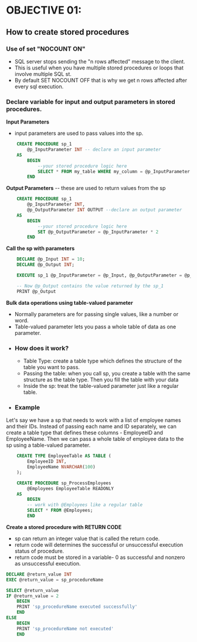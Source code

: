 # OBJECTIVE 01:

## **How to create stored procedures**

### Use of set "NOCOUNT ON"
- SQL server stops sending the "n rows affected" message to the client.
- This is useful when you have multiple stored procedures or loops that involve multiple SQL st.
- By default SET NOCOUNT OFF that is why we get n rows affected after every sql execution.

### Declare variable for input and output parameters in stored procedures.

**Input Parameters**
- input parameters are used to pass values into the sp.

```sql
    CREATE PROCEDURE sp_1
        @p_InputParameter INT -- declare an input parameter
    AS
        BEGIN
            --your stored procedure logic here
            SELECT * FROM my_table WHERE my_column = @p_InputParameter
        END
```

**Output Parameters**
-- these are used to return values from the sp
```sql
    CREATE PROCEDURE sp_1
        @p_InputParameter INT,
        @p_OutputParameter INT OUTPUT --declare an output parameter
    AS
        BEGIN
            --your stored procedure logic here
            SET @p_OutputParameter = @p_InputParameter * 2
        END
```

**Call the sp with parameters**
```sql
    DECLARE @p_Input INT = 10;
    DECLARE @p_Output INT;

    EXECUTE sp_1 @p_InputParameter = @p_Input, @p_OutputParameter = @p_Output OUTPUT;

    -- Now @p_Output contains the value returned by the sp_1
    PRINT @p_Output
```

**Bulk data operations using table-valued parameter**
- Normally parameters are for passing single values, like a number or word.
- Table-valued parameter lets you pass a whole table of data as one parameter.
- ### How does it work?
    - Table Type: create a table type which defines the structure of the table you want to pass.
    - Passing the table: when you call sp, you create a table with the same structure as the table type. Then you fill the table with your data
    - Inside the sp: treat the table-valued parameter just like a regular table.
- ### Example

Let's say we have a sp that needs to work with a list of employee names and their IDs.
Instead of passing each name and ID separately, we can create a table type that defines
these columns - EmployeeID and EmployeeName.
Then we can pass a whole table of employee data to the sp using a table-valued parameter.

```sql
    CREATE TYPE EmployeeTable AS TABLE (
        EmployeeID INT, 
        EmployeeName NVARCHAR(100)
    );

    CREATE PROCEDURE sp_ProcessEmployees
        @Employees EmployeeTable READONLY
    AS 
        BEGIN
        -- work with @Employees like a regular table
        SELECT * FROM @Employees;
        END
```

**Create a stored procedure with RETURN CODE**

- sp can return an integer value that is called the return code.
- return code will determines the successful or unsuccessful execution status of procedure.
- return code must be stored in a variable- 0 as successful and nonzero as unsuccessful execution.
```sql
DECLARE @return_value INT
EXEC @return_value = sp_procedureName

SELECT @return_value
IF @return_value = 2
    BEGIN
    PRINT 'sp_procedureName executed successfully'
    END
ELSE
    BEGIN
    PRINT 'sp_procedureName not executed'
    END
```